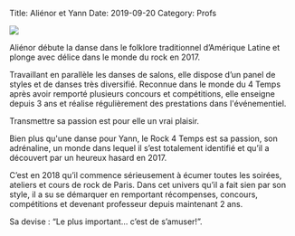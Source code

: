 Title: Aliénor et Yann 
Date: 2019-09-20
Category: Profs 

![](/images/alienor_yann.jpg)

Aliénor débute la danse dans le folklore traditionnel d’Amérique Latine et  plonge avec délice dans le monde du rock en 2017. 

Travaillant en parallèle les danses de salons, elle dispose d’un panel de styles et de danses très diversifié. 
Reconnue dans le monde du 4 Temps après avoir remporté plusieurs concours et compétitions, elle enseigne depuis 3 ans et réalise régulièrement des prestations dans l'événementiel. 

Transmettre sa passion est pour elle un vrai plaisir.

Bien plus qu'une danse pour Yann, le Rock 4 Temps est sa passion, son adrénaline, un monde dans lequel il s’est totalement identifié et qu’il a découvert par un heureux hasard en 2017. 

C’est en 2018 qu’il commence sérieusement à écumer toutes les soirées, ateliers et cours de rock de Paris. 
Dans cet univers qu’il a fait sien par son style, il a su se démarquer en remportant récompenses, concours, compétitions et devenant professeur depuis maintenant 2 ans. 

Sa devise : “Le plus important… c’est de s’amuser!”.
